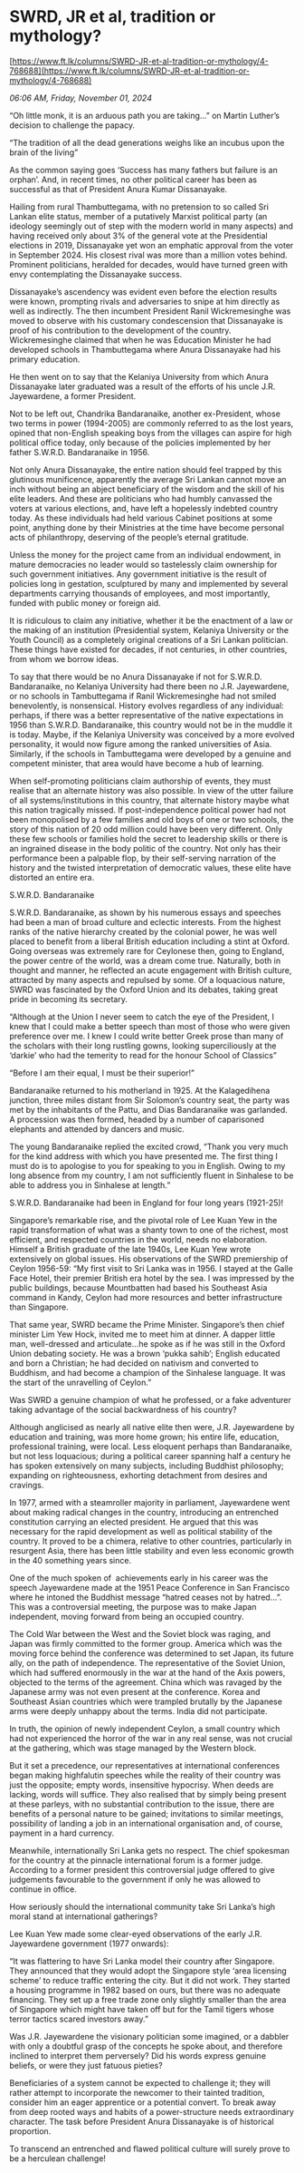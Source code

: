 # SWRD, JR et al, tradition or mythology?

[https://www.ft.lk/columns/SWRD-JR-et-al-tradition-or-mythology/4-768688](https://www.ft.lk/columns/SWRD-JR-et-al-tradition-or-mythology/4-768688)

*06:06 AM, Friday, November 01, 2024*

“Oh little monk, it is an arduous path you are taking…” on Martin Luther’s decision to challenge the papacy.

“The tradition of all the dead generations weighs like an incubus upon the brain of the living”

As the common saying goes ‘Success has many fathers but failure is an orphan’. And, in recent times, no other political career has been as successful as that of President Anura Kumar Dissanayake.

Hailing from rural Thambuttegama, with no pretension to so called Sri Lankan elite status, member of a putatively Marxist political party (an ideology seemingly out of step with the modern world in many aspects) and having received only about 3% of the general vote at the Presidential elections in 2019, Dissanayake yet won an emphatic approval from the voter in September 2024. His closest rival was more than a million votes behind. Prominent politicians, heralded for decades, would have turned green with envy contemplating the Dissanayake success.

Dissanayake’s ascendency was evident even before the election results were known, prompting rivals and adversaries to snipe at him directly as well as indirectly. The then incumbent President Ranil Wickremesinghe was moved to observe with his customary condescension that Dissanayake is proof of his contribution to the development of the country. Wickremesinghe claimed that when he was Education Minister he had developed schools in Thambuttegama where Anura Dissanayake had his primary education.

He then went on to say that the Kelaniya University from which Anura Dissanayake later graduated was a result of the efforts of his uncle J.R. Jayewardene, a former President.

Not to be left out, Chandrika Bandaranaike, another ex-President, whose two terms in power (1994-2005) are commonly referred to as the lost years, opined that non-English speaking boys from the villages can aspire for high political office today, only because of the policies implemented by her father S.W.R.D. Bandaranaike in 1956.

Not only Anura Dissanayake, the entire nation should feel trapped by this glutinous munificence, apparently the average Sri Lankan cannot move an inch without being an abject beneficiary of the wisdom and the skill of his elite leaders. And these are politicians who had humbly canvassed the voters at various elections, and, have left a hopelessly indebted country today. As these individuals had held various Cabinet positions at some point, anything done by their Ministries at the time have become personal acts of philanthropy, deserving of the people’s eternal gratitude.

Unless the money for the project came from an individual endowment, in mature democracies no leader would so tastelessly claim ownership for such government initiatives. Any government initiative is the result of policies long in gestation, sculptured by many and implemented by several departments carrying thousands of employees, and most importantly, funded with public money or foreign aid.

It is ridiculous to claim any initiative, whether it be the enactment of a law or the making of an institution (Presidential system, Kelaniya University or the Youth Council) as a completely original creations of a Sri Lankan politician. These things have existed for decades, if not centuries, in other countries, from whom we borrow ideas.

To say that there would be no Anura Dissanayake if not for S.W.R.D. Bandaranaike, no Kelaniya University had there been no J.R. Jayewardene, or no schools in Tambuttegama if Ranil Wickremesinghe had not smiled benevolently, is nonsensical. History evolves regardless of any individual: perhaps, if there was a better representative of the native expectations in 1956 than S.W.R.D. Bandaranaike, this country would not be in the muddle it is today. Maybe, if the Kelaniya University was conceived by a more evolved personality, it would now figure among the ranked universities of Asia. Similarly, if the schools in Tambuttegama were developed by a genuine and competent minister, that area would have become a hub of learning.

When self-promoting politicians claim authorship of events, they must realise that an alternate history was also possible. In view of the utter failure of all systems/institutions in this country, that alternate history maybe what this nation tragically missed. If post-independence political power had not been monopolised by a few families and old boys of one or two schools, the story of this nation of 20 odd million could have been very different. Only these few schools or families hold the secret to leadership skills or there is an ingrained disease in the body politic of the country. Not only has their performance been a palpable flop, by their self-serving narration of the history and the twisted interpretation of democratic values, these elite have distorted an entire era.

S.W.R.D. Bandaranaike

S.W.R.D. Bandaranaike, as shown by his numerous essays and speeches had been a man of broad culture and eclectic interests. From the highest ranks of the native hierarchy created by the colonial power, he was well placed to benefit from a liberal British education including a stint at Oxford. Going overseas was extremely rare for Ceylonese then, going to England, the power centre of the world, was a dream come true. Naturally, both in thought and manner, he reflected an acute engagement with British culture, attracted by many aspects and repulsed by some. Of a loquacious nature, SWRD was fascinated by the Oxford Union and its debates, taking great pride in becoming its secretary.

“Although at the Union I never seem to catch the eye of the President, I knew that I could make a better speech than most of those who were given preference over me. I knew I could write better Greek prose than many of the scholars with their long rustling gowns, looking superciliously at the ‘darkie’ who had the temerity to read for the honour School of Classics”

“Before I am their equal, I must be their superior!”

Bandaranaike returned to his motherland in 1925. At the Kalagedihena junction, three miles distant from Sir Solomon’s country seat, the party was met by the inhabitants of the Pattu, and Dias Bandaranaike was garlanded. A procession was then formed, headed by a number of caparisoned elephants and attended by dancers and music.

The young Bandaranaike replied the excited crowd, “Thank you very much for the kind address with which you have presented me. The first thing I must do is to apologise to you for speaking to you in English. Owing to my long absence from my country, I am not sufficiently fluent in Sinhalese to be able to address you in Sinhalese at length.”

S.W.R.D. Bandaranaike had been in England for four long years (1921-25)!

Singapore’s remarkable rise, and the pivotal role of Lee Kuan Yew in the rapid transformation of what was a shanty town to one of the richest, most efficient, and respected countries in the world, needs no elaboration. Himself a British graduate of the late 1940s, Lee Kuan Yew wrote extensively on global issues. His observations of the SWRD premiership of Ceylon 1956-59: “My first visit to Sri Lanka was in 1956. I stayed at the Galle Face Hotel, their premier British era hotel by the sea. I was impressed by the public buildings, because Mountbatten had based his Southeast Asia command in Kandy, Ceylon had more resources and better infrastructure than Singapore.

That same year, SWRD became the Prime Minister. Singapore’s then chief minister Lim Yew Hock, invited me to meet him at dinner. A dapper little man, well-dressed and articulate…he spoke as if he was still in the Oxford Union debating society. He was a brown ‘pukka sahib’; English educated and born a Christian; he had decided on nativism and converted to Buddhism, and had become a champion of the Sinhalese language. It was the start of the unravelling of Ceylon.”

Was SWRD a genuine champion of what he professed, or a fake adventurer taking advantage of the social backwardness of his country?

Although anglicised as nearly all native elite then were, J.R. Jayewardene by education and training, was more home grown; his entire life, education, professional training, were local. Less eloquent perhaps than Bandaranaike, but not less loquacious; during a political career spanning half a century he has spoken extensively on many subjects, including Buddhist philosophy; expanding on righteousness, exhorting detachment from desires and cravings.

In 1977, armed with a steamroller majority in parliament, Jayewardene went about making radical changes in the country, introducing an entrenched constitution carrying an elected president. He argued that this was necessary for the rapid development as well as political stability of the country. It proved to be a chimera, relative to other countries, particularly in resurgent Asia, there has been little stability and even less economic growth in the 40 something years since.

One of the much spoken of  achievements early in his career was the speech Jayewardene made at the 1951 Peace Conference in San Francisco where he intoned the Buddhist message “hatred ceases not by hatred…”. This was a controversial meeting, the purpose was to make Japan independent, moving forward from being an occupied country.

The Cold War between the West and the Soviet block was raging, and Japan was firmly committed to the former group. America which was the moving force behind the conference was determined to set Japan, its future ally, on the path of independence. The representative of the Soviet Union, which had suffered enormously in the war at the hand of the Axis powers, objected to the terms of the agreement. China which was ravaged by the Japanese army was not even present at the conference. Korea and Southeast Asian countries which were trampled brutally by the Japanese arms were deeply unhappy about the terms. India did not participate.

In truth, the opinion of newly independent Ceylon, a small country which had not experienced the horror of the war in any real sense, was not crucial at the gathering, which was stage managed by the Western block.

But it set a precedence, our representatives at international conferences began making highfalutin speeches while the reality of their country was just the opposite; empty words, insensitive hypocrisy. When deeds are lacking, words will suffice. They also realised that by simply being present at these parleys, with no substantial contribution to the issue, there are benefits of a personal nature to be gained; invitations to similar meetings, possibility of landing a job in an international organisation and, of course, payment in a hard currency.

Meanwhile, internationally Sri Lanka gets no respect. The chief spokesman for the country at the pinnacle international forum is a former judge. According to a former president this controversial judge offered to give judgements favourable to the government if only he was allowed to continue in office.

How seriously should the international community take Sri Lanka’s high moral stand at international gatherings?

Lee Kuan Yew made some clear-eyed observations of the early J.R. Jayewardene government (1977 onwards):

“It was flattering to have Sri Lanka model their country after Singapore. They announced that they would adopt the Singapore style ‘area licensing scheme’ to reduce traffic entering the city. But it did not work. They started a housing programme in 1982 based on ours, but there was no adequate financing. They set up a free trade zone only slightly smaller than the area of Singapore which might have taken off but for the Tamil tigers whose terror tactics scared investors away.”

Was J.R. Jayewardene the visionary politician some imagined, or a dabbler with only a doubtful grasp of the concepts he spoke about, and therefore inclined to interpret them perversely? Did his words express genuine beliefs, or were they just fatuous pieties?

Beneficiaries of a system cannot be expected to challenge it; they will rather attempt to incorporate the newcomer to their tainted tradition, consider him an eager apprentice or a potential convert. To break away from deep rooted ways and habits of a power-structure needs extraordinary character. The task before President Anura Dissanayake is of historical proportion.

To transcend an entrenched and flawed political culture will surely prove to be a herculean challenge!

